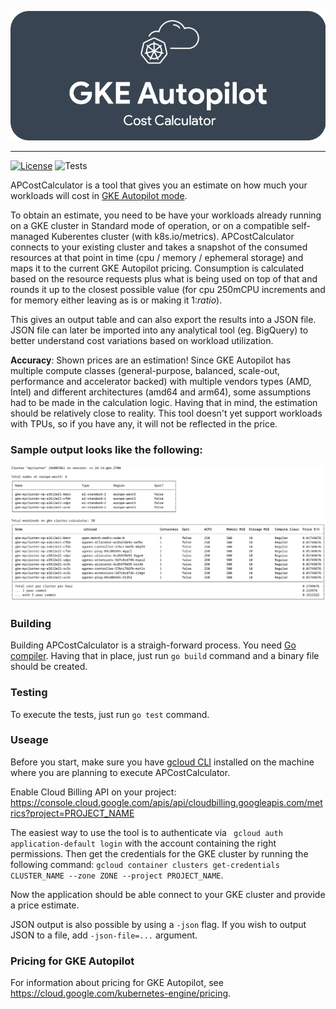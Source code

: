 ![APCostCalculator](assets/logo-apcc.png)
***
[![License](https://img.shields.io/badge/License-Apache_2.0-blue.svg)](https://opensource.org/licenses/Apache-2.0) ![Tests](https://github.com/GoogleCloudPlatform/autopilot-cost-calculator/actions/workflows/test.yaml/badge.svg)

APCostCalculator is a tool that gives you an estimate on how much your workloads will cost in [GKE Autopilot mode](https://cloud.google.com/kubernetes-engine/docs/concepts/autopilot-overview). 

To obtain an estimate, you need to be have your workloads already running on a GKE cluster in Standard mode of operation, or on a compatible self-managed Kuberentes cluster (with k8s.io/metrics). APCostCalculator connects to your existing cluster and takes a snapshot of the consumed resources at that point in time (cpu / memory / ephemeral storage) and maps it to the current GKE Autopilot pricing. Consumption is calculated based on the resource requests plus what is being used on top of that and rounds it up to the closest possible value (for cpu 250mCPU increments and for memory either leaving as is or making it 1:_ratio_).

This gives an output table and can also export the results into a JSON file. JSON file can later be imported into any analytical tool (eg. BigQuery) to better understand cost variations based on workload utilization.

**Accuracy**: Shown prices are an estimation! Since GKE Autopilot has multiple compute classes (general-purpose, balanced, scale-out, performance and accelerator backed) with multiple vendors types (AMD, Intel) and different architectures (amd64 and arm64), some assumptions had to be made in the calculation logic. Having that in mind, the estimation should be relatively close to reality. This tool doesn't yet support workloads with TPUs, so if you have any, it will not be reflected in the price.

### Sample output looks like the following:

![APCostCalculator-Console-Output](assets/sample-output.png)

### Building

Building APCostCalculator is a straigh-forward process. You need [Go compiler](https://go.dev/doc/install). Having that in place, just run `go build` command and a binary file should be created.

### Testing

To execute the tests, just run `go test` command.

### Useage

Before you start, make sure you have [gcloud CLI](https://cloud.google.com/sdk/docs/install) installed on the machine where you are planning to execute APCostCalculator.

Enable Cloud Billing API on your project: https://console.cloud.google.com/apis/api/cloudbilling.googleapis.com/metrics?project=PROJECT_NAME

The easiest way to use the tool is to authenticate via ` gcloud auth application-default login` with the account containing the right permissions. Then get the credentials for the GKE cluster by running the following command: `gcloud container clusters get-credentials CLUSTER_NAME --zone ZONE --project PROJECT_NAME`.

Now the application should be able connect to your GKE cluster and provide a price estimate.

JSON output is also possible by using a `-json` flag. If you wish to output JSON to a file, add `-json-file=...` argument.

### Pricing for GKE Autopilot

For information about pricing for GKE Autopilot, see https://cloud.google.com/kubernetes-engine/pricing.
